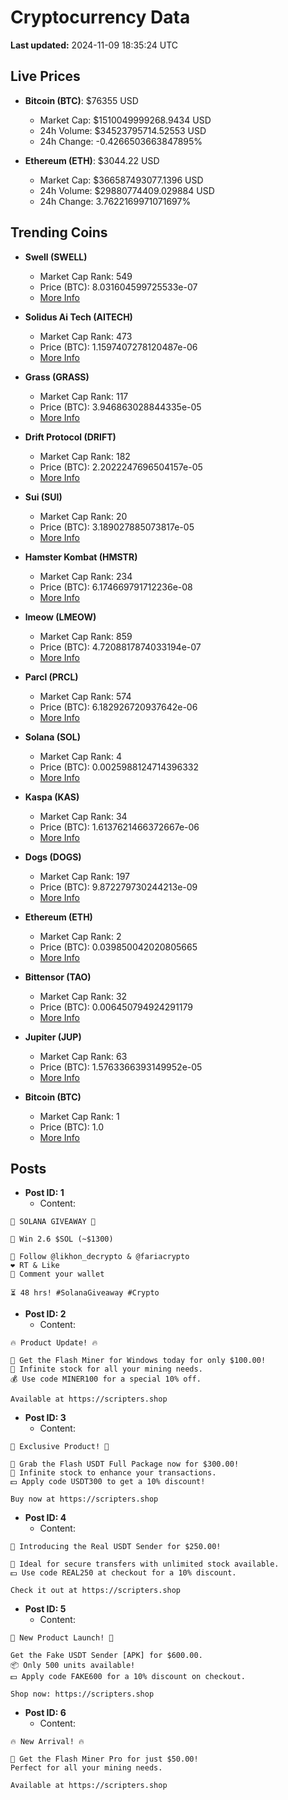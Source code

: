 # Cryptocurrency Data

**Last updated:** 2024-11-09 18:35:24 UTC

## Live Prices
- **Bitcoin (BTC)**: $76355 USD
  - Market Cap: $1510049999268.9434 USD
  - 24h Volume: $34523795714.52553 USD
  - 24h Change: -0.4266503663847895%

- **Ethereum (ETH)**: $3044.22 USD
  - Market Cap: $366587493077.1396 USD
  - 24h Volume: $29880774409.029884 USD
  - 24h Change: 3.7622169971071697%

## Trending Coins
- **Swell (SWELL)**
  - Market Cap Rank: 549
  - Price (BTC): 8.031604599725533e-07
  - [More Info](https://www.coingecko.com/en/coins/swell-network)

- **Solidus Ai Tech (AITECH)**
  - Market Cap Rank: 473
  - Price (BTC): 1.1597407278120487e-06
  - [More Info](https://www.coingecko.com/en/coins/solidus-ai-tech)

- **Grass (GRASS)**
  - Market Cap Rank: 117
  - Price (BTC): 3.946863028844335e-05
  - [More Info](https://www.coingecko.com/en/coins/grass)

- **Drift Protocol (DRIFT)**
  - Market Cap Rank: 182
  - Price (BTC): 2.2022247696504157e-05
  - [More Info](https://www.coingecko.com/en/coins/drift-protocol)

- **Sui (SUI)**
  - Market Cap Rank: 20
  - Price (BTC): 3.189027885073817e-05
  - [More Info](https://www.coingecko.com/en/coins/sui)

- **Hamster Kombat (HMSTR)**
  - Market Cap Rank: 234
  - Price (BTC): 6.174669791712236e-08
  - [More Info](https://www.coingecko.com/en/coins/hamster-kombat)

- **lmeow (LMEOW)**
  - Market Cap Rank: 859
  - Price (BTC): 4.7208817874033194e-07
  - [More Info](https://www.coingecko.com/en/coins/lmeow-2)

- **Parcl (PRCL)**
  - Market Cap Rank: 574
  - Price (BTC): 6.182926720937642e-06
  - [More Info](https://www.coingecko.com/en/coins/parcl)

- **Solana (SOL)**
  - Market Cap Rank: 4
  - Price (BTC): 0.0025988124714396332
  - [More Info](https://www.coingecko.com/en/coins/solana)

- **Kaspa (KAS)**
  - Market Cap Rank: 34
  - Price (BTC): 1.6137621466372667e-06
  - [More Info](https://www.coingecko.com/en/coins/kaspa)

- **Dogs (DOGS)**
  - Market Cap Rank: 197
  - Price (BTC): 9.872279730244213e-09
  - [More Info](https://www.coingecko.com/en/coins/dogs)

- **Ethereum (ETH)**
  - Market Cap Rank: 2
  - Price (BTC): 0.039850042020805665
  - [More Info](https://www.coingecko.com/en/coins/ethereum)

- **Bittensor (TAO)**
  - Market Cap Rank: 32
  - Price (BTC): 0.006450794924291179
  - [More Info](https://www.coingecko.com/en/coins/bittensor)

- **Jupiter (JUP)**
  - Market Cap Rank: 63
  - Price (BTC): 1.5763366393149952e-05
  - [More Info](https://www.coingecko.com/en/coins/jupiter)

- **Bitcoin (BTC)**
  - Market Cap Rank: 1
  - Price (BTC): 1.0
  - [More Info](https://www.coingecko.com/en/coins/bitcoin)

## Posts
- **Post ID: 1**
  - Content:
```
🚀 SOLANA GIVEAWAY 🚀

🎁 Win 2.6 $SOL (~$1300)

🤝 Follow @likhon_decrypto & @fariacrypto
❤️ RT & Like
💬 Comment your wallet

⏳ 48 hrs! #SolanaGiveaway #Crypto
```

- **Post ID: 2**
  - Content:
```
🔥 Product Update! 🔥

🚀 Get the Flash Miner for Windows today for only $100.00!
🔋 Infinite stock for all your mining needs.
💰 Use code MINER100 for a special 10% off.

Available at https://scripters.shop
```

- **Post ID: 3**
  - Content:
```
🎁 Exclusive Product! 🎁

💸 Grab the Flash USDT Full Package now for $300.00!
🎉 Infinite stock to enhance your transactions.
💵 Apply code USDT300 to get a 10% discount!

Buy now at https://scripters.shop
```

- **Post ID: 4**
  - Content:
```
💎 Introducing the Real USDT Sender for $250.00!

💼 Ideal for secure transfers with unlimited stock available.
💵 Use code REAL250 at checkout for a 10% discount.

Check it out at https://scripters.shop
```

- **Post ID: 5**
  - Content:
```
🚀 New Product Launch! 🚀

Get the Fake USDT Sender [APK] for $600.00.
📦 Only 500 units available!
💵 Apply code FAKE600 for a 10% discount on checkout.

Shop now: https://scripters.shop
```

- **Post ID: 6**
  - Content:
```
🔥 New Arrival! 🔥

💸 Get the Flash Miner Pro for just $50.00!
Perfect for all your mining needs.

Available at https://scripters.shop
```

